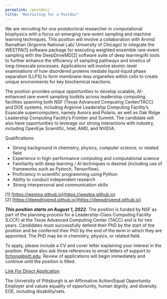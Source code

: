 ```yaml
---
permalink: /postdoc/
title: "Recruiting for a Postdoc"
---
```


We are recruiting for one postdoctoral researcher in computational biophysics with a focus on emerging rare-event sampling and machine learning techniques. This position will involve a collaboration with Arvind Ramathan (Argonne National Lab/ University of Chicago) to integrate the WESTPA[1] software package for executing weighted ensemble rare-event sampling with the DeepDriveMD[2] software suite of deep learning/AI tools to further enhance the efficiency of sampling pathways and kinetics of long-timescale processes. Applications will involve atomic-level examinations of how disordered proteins mediate liquid-liquid phase separation (LLPS) to form membrane-less organelles within cells to create unique environments for key biochemical reactions. 

The position provides unique opportunities to develop scalable, AI-enhanced rare-event sampling toolkits across leadership computing facilities spanning both NSF (Texas Advanced Computing Center/TACC) and DOE systems, including Argonne Leadership Computing Facility’s Exascale supercomputers, namely Aurora and Polaris, as well as Oak Ridge Leadership Computing Facility’s Frontier and Summit. The candidate will also have opportunities to leverage our strong interactions with industry, including OpenEye Scientific, Intel, AMD, and NVIDIA.  

Qualifications:
<ul>
  <li>Strong background in chemistry, physics, computer science, or related field </li>
  <li>Experience in high-performance computing and computational science </li>
  <li>Familiarity with deep learning / AI techniques is desired (including use of frameworks such as Pytorch, Tensorflow).  </li>
  <li>Proficiency in scientific programming using Python </li>
  <li>Ability to conduct independent research </li>
  <li>Strong interpersonal and communication skills </li>
</ul>

[1] [https://westpa.github.io](https://westpa.github.io) <br>
[2] [https://deepdrivemd.github.io](https://deepdrivemd.github.io) <br>

***This position starts on August 1, 2022.*** The position is funded by NSF as part of the planning process for a Leadership-Class Computing Facility (LCCF) at the Texas Advanced Computing Center (TACC) and is for two years. Candidates must successfully defend their PhD by the start of the position and be conferred their PhD by the end of the term in which they are appointed. The PhD may be in chemistry, physics, or related field. 

To apply, please include a CV and cover letter explaining your interest in the position. Please also ask three references to email letters of support to ltchong@pitt.edu. Review of applications will begin immediately and continue until the position is filled. 

[Link For Direct Application](https://cfopitt.taleo.net/careersection/pitt_faculty_external_pd/jobdetail.ftl?job=22003630&tz=GMT-04%3A00&tzname=America%2FNew_York)

The University of Pittsburgh is an Affirmative Action/Equal Opportunity Employer and values equality of opportunity, human dignity, and diversity. EOE, including disability/vets.

